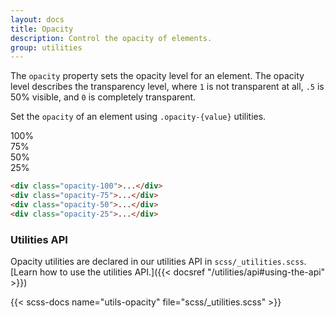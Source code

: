 ```yaml
---
layout: docs
title: Opacity
description: Control the opacity of elements.
group: utilities
---
```


The `opacity` property sets the opacity level for an element. The opacity level describes the transparency level, where `1` is not transparent at all, `.5` is 50% visible, and `0` is completely transparent.

Set the `opacity` of an element using `.opacity-{value}` utilities.

<div class="qal-app d-sm-flex">
  <div class="opacity-100 p-3 m-2 bg-primary text-light fw-bold rounded">100%</div>
  <div class="opacity-75 p-3 m-2 bg-primary text-light fw-bold rounded">75%</div>
  <div class="opacity-50 p-3 m-2 bg-primary text-light fw-bold rounded">50%</div>
  <div class="opacity-25 p-3 m-2 bg-primary text-light fw-bold rounded">25%</div>
</div>

```html
<div class="opacity-100">...</div>
<div class="opacity-75">...</div>
<div class="opacity-50">...</div>
<div class="opacity-25">...</div>
```

### Utilities API

Opacity utilities are declared in our utilities API in `scss/_utilities.scss`. [Learn how to use the utilities API.]({{< docsref "/utilities/api#using-the-api" >}})

{{< scss-docs name="utils-opacity" file="scss/_utilities.scss" >}}
